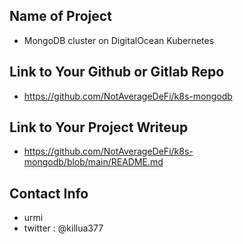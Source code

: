 ## Name of Project 
* MongoDB cluster on DigitalOcean Kubernetes  

## Link to Your Github or Gitlab Repo
* https://github.com/NotAverageDeFi/k8s-mongodb

## Link to Your Project Writeup
* https://github.com/NotAverageDeFi/k8s-mongodb/blob/main/README.md

## Contact Info
* urmi
* twitter : @killua377
